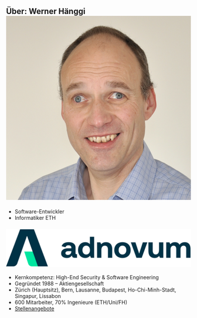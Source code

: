 ## Über: Werner Hänggi ![Werner](media/werner.png) <!-- .element class="custom-avatar" -->

- Software-Entwickler
- Informatiker ETH

<div class="fragment">

### ![AdNovum](media/adnovum.png) <!-- .element class="custom-inline" -->

- Kernkompetenz: High-End Security & Software Engineering
- Gegründet 1988 – Aktiengesellschaft
- Zürich (Hauptsitz), Bern, Lausanne, Budapest, Ho-Chi-Minh-Stadt, Singapur, Lissabon
- 600 Mitarbeiter, 70% Ingenieure (ETH/Uni/FH)
- [Stellenangebote](http://www.adnovum.ch/karriere_entrypoint/stellenangebote.html)

</div>
